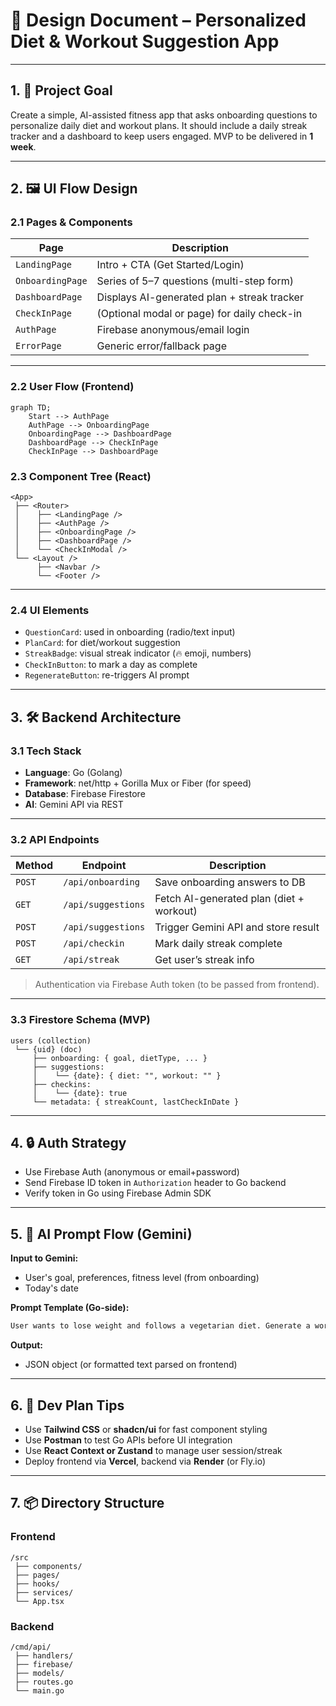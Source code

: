 # 📐 Design Document – Personalized Diet & Workout Suggestion App

---

## 1. 🧭 Project Goal

Create a simple, AI-assisted fitness app that asks onboarding questions to personalize daily diet and workout plans. It should include a daily streak tracker and a dashboard to keep users engaged. MVP to be delivered in **1 week**.

---

## 2. 🖼️ UI Flow Design

### 2.1 **Pages & Components**

| Page             | Description                                 |
| ---------------- | ------------------------------------------- |
| `LandingPage`    | Intro + CTA (Get Started/Login)             |
| `OnboardingPage` | Series of 5–7 questions (multi-step form)   |
| `DashboardPage`  | Displays AI-generated plan + streak tracker |
| `CheckInPage`    | (Optional modal or page) for daily check-in |
| `AuthPage`       | Firebase anonymous/email login              |
| `ErrorPage`      | Generic error/fallback page                 |

---

### 2.2 **User Flow (Frontend)**

```mermaid
graph TD;
    Start --> AuthPage
    AuthPage --> OnboardingPage
    OnboardingPage --> DashboardPage
    DashboardPage --> CheckInPage
    CheckInPage --> DashboardPage
```

### 2.3 **Component Tree (React)**

```
<App>
 ├── <Router>
 │    ├── <LandingPage />
 │    ├── <AuthPage />
 │    ├── <OnboardingPage />
 │    ├── <DashboardPage />
 │    └── <CheckInModal />
 └── <Layout />
      ├── <Navbar />
      └── <Footer />
```

---

### 2.4 **UI Elements**

* `QuestionCard`: used in onboarding (radio/text input)
* `PlanCard`: for diet/workout suggestion
* `StreakBadge`: visual streak indicator (🔥 emoji, numbers)
* `CheckInButton`: to mark a day as complete
* `RegenerateButton`: re-triggers AI prompt

---

## 3. 🛠 Backend Architecture

### 3.1 **Tech Stack**

* **Language**: Go (Golang)
* **Framework**: net/http + Gorilla Mux or Fiber (for speed)
* **Database**: Firebase Firestore
* **AI**: Gemini API via REST

---

### 3.2 **API Endpoints**

| Method | Endpoint           | Description                              |
| ------ | ------------------ | ---------------------------------------- |
| `POST` | `/api/onboarding`  | Save onboarding answers to DB            |
| `GET`  | `/api/suggestions` | Fetch AI-generated plan (diet + workout) |
| `POST` | `/api/suggestions` | Trigger Gemini API and store result      |
| `POST` | `/api/checkin`     | Mark daily streak complete               |
| `GET`  | `/api/streak`      | Get user’s streak info                   |

> Authentication via Firebase Auth token (to be passed from frontend).

---

### 3.3 **Firestore Schema (MVP)**

```
users (collection)
 └── {uid} (doc)
     ├── onboarding: { goal, dietType, ... }
     ├── suggestions: 
     │    └── {date}: { diet: "", workout: "" }
     ├── checkins: 
     │    └── {date}: true
     └── metadata: { streakCount, lastCheckInDate }
```

---

## 4. 🔒 Auth Strategy

* Use Firebase Auth (anonymous or email+password)
* Send Firebase ID token in `Authorization` header to Go backend
* Verify token in Go using Firebase Admin SDK

---

## 5. 🔁 AI Prompt Flow (Gemini)

**Input to Gemini:**

* User's goal, preferences, fitness level (from onboarding)
* Today's date

**Prompt Template (Go-side):**

```txt
User wants to lose weight and follows a vegetarian diet. Generate a workout and diet plan for today. Be specific, yet brief.
```

**Output:**

* JSON object (or formatted text parsed on frontend)

---

## 6. 🧪 Dev Plan Tips

* Use **Tailwind CSS** or **shadcn/ui** for fast component styling
* Use **Postman** to test Go APIs before UI integration
* Use **React Context or Zustand** to manage user session/streak
* Deploy frontend via **Vercel**, backend via **Render** (or Fly.io)

---

## 7. 📦 Directory Structure

### Frontend

```
/src
 ├── components/
 ├── pages/
 ├── hooks/
 ├── services/
 └── App.tsx
```

### Backend

```
/cmd/api/
 ├── handlers/
 ├── firebase/
 ├── models/
 ├── routes.go
 └── main.go
```
